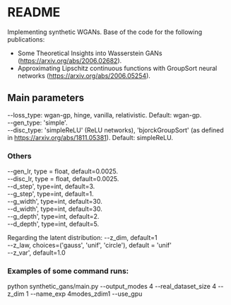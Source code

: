 # README #
Implementing synthetic WGANs. 
Base of the code for the following publications:<br />
- Some Theoretical Insights into Wasserstein GANs (https://arxiv.org/abs/2006.02682).<br />
- Approximating Lipschitz continuous functions with GroupSort neural networks (https://arxiv.org/abs/2006.05254).<br />


## Main parameters
--loss_type: wgan-gp, hinge, vanilla, relativistic. Default: wgan-gp.<br />
--gen_type: 'simple'.<br />
--disc_type: 'simpleReLU' (ReLU networks), 'bjorckGroupSort' (as defined in https://arxiv.org/abs/1811.05381). Default: simpleReLU.<br />

### Others
--gen_lr, type = float, default=0.0025. <br />
--disc_lr, type = float, default=0.0025. <br />
--d_step', type=int, default=3.<br />
--g_step', type=int, default=1.<br />
--g_width', type=int, default=30.<br />
--d_width', type=int, default=30.<br />
--g_depth', type=int, default=2.<br />
--d_depth', type=int, default=5.<br />

Regarding the latent distribution:
--z_dim, default=1<br />
--z_law, choices=('gauss', 'unif', 'circle'), default = 'unif'<br />
--z_var', default=1.0<br />

### Examples of some command runs: ###
python synthetic_gans/main.py --output_modes 4 --real_dataset_size 4 --z_dim 1 --name_exp 4modes_zdim1 --use_gpu 